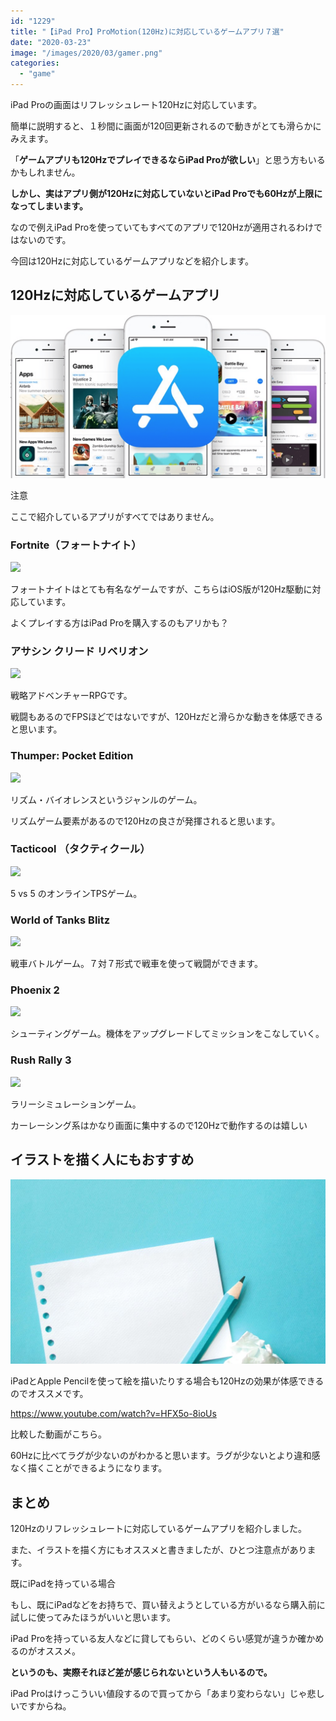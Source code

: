 ```yaml
---
id: "1229"
title: "【iPad Pro】ProMotion(120Hz)に対応しているゲームアプリ７選"
date: "2020-03-23"
image: "/images/2020/03/gamer.png"
categories: 
  - "game"
---
```


iPad Proの画面はリフレッシュレート120Hzに対応しています。

簡単に説明すると、１秒間に画面が120回更新されるので動きがとても滑らかにみえます。

「**ゲームアプリも120HzでプレイできるならiPad Proが欲しい**」と思う方もいるかもしれません。

**しかし、実はアプリ側が120Hzに対応していないとiPad Proでも60Hzが上限になってしまいます。**

なので例えiPad Proを使っていてもすべてのアプリで120Hzが適用されるわけではないのです。

今回は120Hzに対応しているゲームアプリなどを紹介します。

## 120Hzに対応しているゲームアプリ

![](/images/2019/12/app_store.png)

注意

ここで紹介しているアプリがすべてではありません。

### Fortnite（フォートナイト）

![](https://i.gyazo.com/0d1e192f21301c386584a459cf44bfd0.png)

フォートナイトはとても有名なゲームですが、こちらはiOS版が120Hz駆動に対応しています。

よくプレイする方はiPad Proを購入するのもアリかも？

### アサシン クリード リベリオン

![](https://i.gyazo.com/ced4ef56dd9ba2283eb14847930bff1b.png)

戦略アドベンチャーRPGです。

戦闘もあるのでFPSほどではないですが、120Hzだと滑らかな動きを体感できると思います。

### Thumper: Pocket Edition

![](https://i.gyazo.com/687dfc954c4309fd03104769aa551245.png)

リズム・バイオレンスというジャンルのゲーム。

リズムゲーム要素があるので120Hzの良さが発揮されると思います。

### Tacticool （タクティクール）

![](https://i.gyazo.com/0ff36258fe26463fa26a1ae12a25deea.png)

5 vs 5 のオンラインTPSゲーム。

### World of Tanks Blitz

![](https://i.gyazo.com/be9ee246a0e28f977d4fe0955fcb7202.png)

戦車バトルゲーム。７対７形式で戦車を使って戦闘ができます。

### Phoenix 2

![](https://i.gyazo.com/4b51cc5769d1ced7b4faf0ff925a03da.png)

シューティングゲーム。機体をアップグレードしてミッションをこなしていく。

### Rush Rally 3

![](https://i.gyazo.com/f91062ba7fe545179a7257dfa003dbe0.png)

ラリーシミュレーションゲーム。

カーレーシング系はかなり画面に集中するので120Hzで動作するのは嬉しい

## イラストを描く人にもおすすめ

![](/images/2019/12/paper_and_enpitsu.jpg)

iPadとApple Pencilを使って絵を描いたりする場合も120Hzの効果が体感できるのでオススメです。

https://www.youtube.com/watch?v=HFX5o-8ioUs

比較した動画がこちら。

60Hzに比べてラグが少ないのがわかると思います。ラグが少ないとより違和感なく描くことができるようになります。

## まとめ

120Hzのリフレッシュレートに対応しているゲームアプリを紹介しました。

また、イラストを描く方にもオススメと書きましたが、ひとつ注意点があります。

既にiPadを持っている場合

もし、既にiPadなどをお持ちで、買い替えようとしている方がいるなら購入前に試しに使ってみたほうがいいと思います。

iPad Proを持っている友人などに貸してもらい、どのくらい感覚が違うか確かめるのがオススメ。

**というのも、実際それほど差が感じられないという人もいるので。**

iPad Proはけっこういい値段するので買ってから「あまり変わらない」じゃ悲しいですからね。
